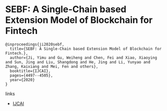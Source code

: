 # SEBF: A Single-Chain based Extension Model of Blockchain for Fintech
```
@inproceedings{ji2020sebf,
  title={SEBF: A Single-Chain based Extension Model of Blockchain for Fintech.},
  author={Ji, Yimu and Gu, Weiheng and Chen, Fei and Xiao, Xiaoying and Sun, Jing and Liu, Shangdong and He, Jing and Li, Yunyao and Zhang, Kaixiang and Mei, Fen and others},
  booktitle={IJCAI},
  pages={4497--4505},
  year={2020}
}
```

links
- [IJCAI](https://www.ijcai.org/proceedings/2020/620)
